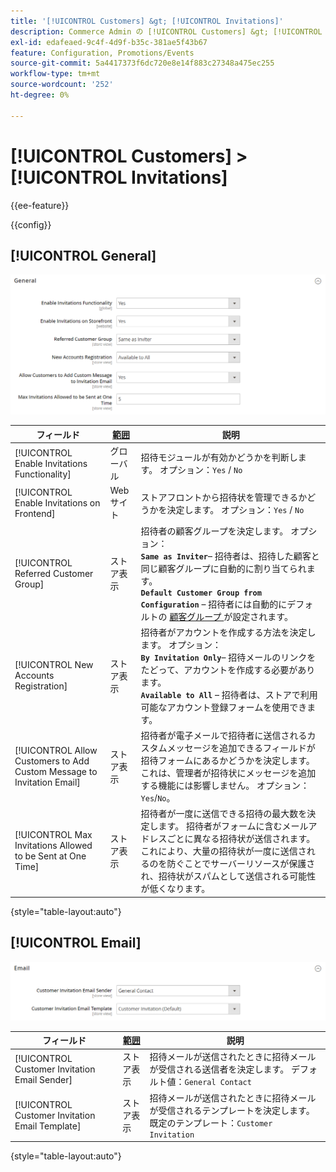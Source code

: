```yaml
---
title: '[!UICONTROL Customers] &gt; [!UICONTROL Invitations]'
description: Commerce Admin の [!UICONTROL Customers] &gt; [!UICONTROL Invitations] ページで設定を確認します。
exl-id: edafeaed-9c4f-4d9f-b35c-381ae5f43b67
feature: Configuration, Promotions/Events
source-git-commit: 5a4417373f6dc720e8e14f883c27348a475ec255
workflow-type: tm+mt
source-wordcount: '252'
ht-degree: 0%

---
```


# [!UICONTROL Customers] > [!UICONTROL Invitations]

{{ee-feature}}

{{config}}

## [!UICONTROL General]

![ 一般 ](./assets/invitations-general.png)<!-- zoom -->

<!-- [General](https://experienceleague.adobe.com/en/docs/commerce-admin/marketing/promotions/events/invitations#enable-invitations-for-your-store) -->

| フィールド | [ 範囲 ](../../getting-started/websites-stores-views.md#scope-settings) | 説明 |
|--- |--- |--- |
| [!UICONTROL Enable Invitations Functionality] | グローバル | 招待モジュールが有効かどうかを判断します。 オプション：`Yes` / `No` |
| [!UICONTROL Enable Invitations on Frontend] | Web サイト | ストアフロントから招待状を管理できるかどうかを決定します。 オプション：`Yes` / `No` |
| [!UICONTROL Referred Customer Group] | ストア表示 | 招待者の顧客グループを決定します。 オプション：<br/>**`Same as Inviter`**– 招待者は、招待した顧客と同じ顧客グループに自動的に割り当てられます。<br/>**`Default Customer Group from Configuration`** – 招待者には自動的にデフォルトの [ 顧客グループ ](../../customers/customer-groups.md) が設定されます。 |
| [!UICONTROL New Accounts Registration] | ストア表示 | 招待者がアカウントを作成する方法を決定します。 オプション：<br/>**`By Invitation Only`**– 招待メールのリンクをたどって、アカウントを作成する必要があります。<br/>**`Available to All`** – 招待者は、ストアで利用可能なアカウント登録フォームを使用できます。 |
| [!UICONTROL Allow Customers to Add Custom Message to Invitation Email] | ストア表示 | 招待者が電子メールで招待者に送信されるカスタムメッセージを追加できるフィールドが招待フォームにあるかどうかを決定します。 これは、管理者が招待状にメッセージを追加する機能には影響しません。 オプション：`Yes`/`No`。 |
| [!UICONTROL Max Invitations Allowed to be Sent at One Time] | ストア表示 | 招待者が一度に送信できる招待の最大数を決定します。 招待者がフォームに含むメールアドレスごとに異なる招待状が送信されます。 これにより、大量の招待状が一度に送信されるのを防ぐことでサーバーリソースが保護され、招待状がスパムとして送信される可能性が低くなります。 |

{style="table-layout:auto"}

## [!UICONTROL Email]

![ 電子メール ](./assets/invitations-email.png)<!-- zoom -->

<!-- [Email](https://experienceleague.adobe.com/en/docs/commerce-admin/marketing/promotions/events/invitations#enable-invitations-for-your-store) -->

| フィールド | [ 範囲 ](../../getting-started/websites-stores-views.md#scope-settings) | 説明 |
|--- |--- |--- |
| [!UICONTROL Customer Invitation Email Sender] | ストア表示 | 招待メールが送信されたときに招待メールが受信される送信者を決定します。 デフォルト値：`General Contact` |
| [!UICONTROL Customer Invitation Email Template] | ストア表示 | 招待メールが送信されたときに招待メールが受信されるテンプレートを決定します。 既定のテンプレート：`Customer Invitation` |

{style="table-layout:auto"}

